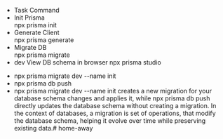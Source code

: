 - Task	Command
- Init Prisma	
npx prisma init
- Generate Client	
npx prisma generate
- Migrate DB	
npx prisma migrate 
- dev View DB schema in browser	
npx prisma studio

* npx prisma migrate dev --name init
* npx prisma db push
* npx prisma migrate dev --name init creates a new migration for your database schema changes and applies it, while npx prisma db push directly updates the database schema without creating a migration. In the context of databases, a migration is set of operations, that modify the database schema, helping it evolve over time while preserving existing data.#   h o m e - a w a y  
 